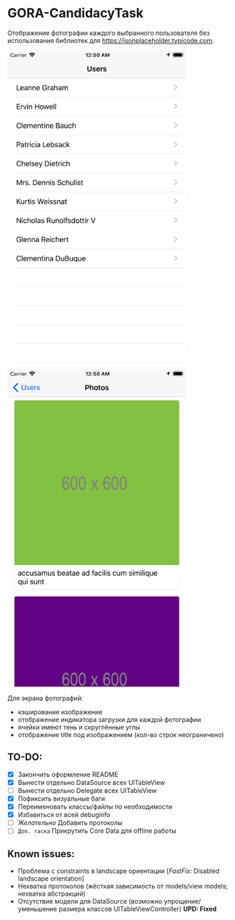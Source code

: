 # GORA-CandidacyTask
Отображение фотографии каждого выбранного пользователя без использования библиотек для https://jsonplaceholder.typicode.com.

<img src="https://github.com/un0dvendig/GORA-CandidacyTask/blob/master/GORA-CandidacyTask/Resources/GitHub/VC1.png" width="400"/> <img src="https://github.com/un0dvendig/GORA-CandidacyTask/blob/master/GORA-CandidacyTask/Resources/GitHub/VC2.png" width="400"/>

Для экрана фотографий:
- кэширование изображение
- отображение индикатора загрузки для каждой фотографии
- ячейки имеют тень и скруглённые углы
- отображение title под изображением (кол-во строк неограничено)

## TO-DO:
- [X] Закончить оформление README
- [X] Вынести отдельно DataSource всех UITableView
- [ ] Вынести отдельно Delegate всех UITableView
- [X] Пофиксить визуальные баги
- [X] Переименовать классы/файлы по необходимости 
- [X] Избавиться от всей debuginfo
- [ ] *Желательно* Добавить протоколы
- [ ] `Доп. таска` Прикрутить Core Data для offline работы

## Known issues:
- Проблема с constraints в landscape ориентации [*FastFix:* Disabled landscape orientation]
- Нехватка протоколов (жёсткая зависимость от models/view models; нехватка абстракций)
- Отсутствие модели для DataSource (возможно упрощение/уменьшение размера классов UITableViewController) 
**UPD: Fixed**
